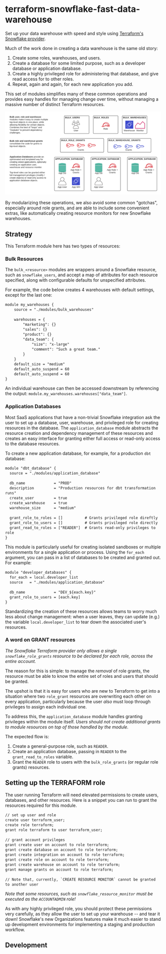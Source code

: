 # terraform-snowflake-fast-data-warehouse

Set up your data warehouse with speed and style using [Terraform's Snowflake provider](https://github.com/chanzuckerberg/terraform-provider-snowflake).

Much of the work done in creating a data warehouse is the same old story:

1. Create some roles, warehouses, and users.
2. Create a database for some limited purpose, such as a developer database or application database.
3. Create a highly privileged role for administering that database, and give read access for to other roles.
4. Repeat, again and again, for each new application you add.

This set of modules simplifies many of these common operations and provides easy
handles for managing change over time, without managing a massive number of distinct
Terraform resources.

![Overview of warehouse organization with this module.](./assets/overview.png)

By modularizing these operations, we also avoid some common "gotchas", especially
around role grants, and are able to include some convenient extras, like automatically
creating resource monitors for new Snowflake warehouses.


## Strategy

This Terraform module here has two types of resources:

### Bulk Resources

The `bulk_<resource>` modules are wrappers around a Snowflake resource, such as
`snowflake_users`, and accept a map of attributes for each resource specified,
along with configurable defaults for unspecified attributes.

For example, the code below creates 4 warehouses with default settings, except
for the last one:

```
module my_warehouses {
    source = "./modules/bulk_warehouses"

    warehouses = {
        "marketing": {}
        "sales": {}
        "product": {}
        "data_team": {
            "size": "x-large"
            "comment": "Such a great team."
        }
    }
    default_size = "medium"
    default_auto_suspend = 60
    default_auto_suspend = 60
}
```

An individual warehouse can then be accessed downstream by referencing the
output: `module.my_warehouses.warehouses["data_team"]`.

### Application Databases

Most SaaS applications that have a non-trivial Snowflake integration ask the user
to set up a database, user, warehouse, and privileged role for creating resources
in the database. The `application_database` module abstracts the resource creation
and dependency management of these resources and creates an easy interface for
granting either full access or read-only access to the database resources.

To create a new application database, for example, for a production `dbt` database:

```
module "dbt_database" {
  source = "./modules/application_database"

  db_name             = "PROD"
  description         = "Production resources for dbt transformation runs"
  create_user         = true
  create_warehouse    = true
  warehouse_size      = "medium"

  grant_role_to_roles = []          # Grants privileged role direftly
  grant_role_to_users = []          # Grants privileged role directly
  grant_read_to_roles = ["READER"]  # Grants read-only privileges to role
}
```

This module is particularly useful for creating isolated sandboxes or multiple
environments for a single application or process. Using the `for_each` argument,
you can pass in a list of databases to be created and granted out. For example:

```
module "developer_databases" {
  for_each = local.developer_list
  source   = "./modules/application_database"

  db_name             = "DEV_${each.key}"
  grant_role_to_users = [each.key]
}
```

Standardizing the creation of these resources allows teams to worry much less
about change management: when a user leaves, they can update (e.g.) the variable
`local.developer_list` to tear down the associated user's resources.

### A word on GRANT resources

*The Snowflake Terraform provider only allows a single `snowflake_role_grants`
resource to be declared for each role, across the entire account.*

The reason for this is simple: to manage the _removal_ of role grants, the resource
must be able to know the entire set of roles and users that should be granted.

The upshot is that it is easy for users who are new to Terraform to get into
a situation where two `role_grant` resources are overwriting each other on every
application, particularly because the user _also_ must loop through privileges
to assign each individual one.

To address this, the `application_database` module handles granting privileges
within the module itself. *Users should _not_ create additional grants to module
resources on top of those handled by the module.*

The expected flow is:

1. Create a general-purpose role, such as `READER`.
2. Create an application database, passing in `READER` to the `grant_read_to_roles` variable.
3. Grant the `READER` role to users with the `bulk_role_grants` (or regular role grants) resources.

## Setting up the TERRAFORM role

The user running Terraform will need elevated permissions to create users,
databases, and other resources. Here is a snippet you can run to grant the
resources required for this module.

```{terraform}
// set up user and role
create user terraform_user;
create role terraform;
grant role terraform to user terraform_user;

// grant account privileges
grant create user on account to role terraform;
grant create database on account to role terraform;
grant create integration on account to role terraform;
grant create role on account to role terraform;
grant create warehouse on account to role terraform;
grant manage grants on account to role terraform;

// Note that, currently, `CREATE RESOURCE MONITOR` cannot be granted to another user
```

*Note that some resources, such as `snowflake_resource_monitor` must be executed
as the `ACCOUNTADMIN` role!*

As with any highly privileged role, you should protect these permissions very
carefully, as they allow the user to set up your warehouse -- and tear it down!
Snowflake's new Organizations features make it much easier to stand up development
environments for implementing a staging and production workflow.

## Development